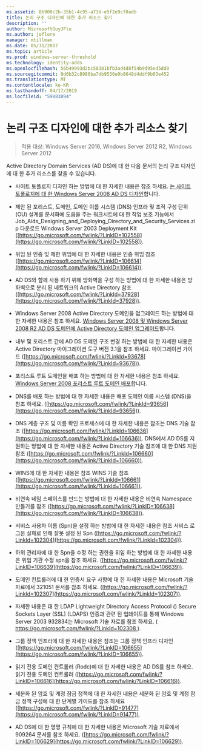 ```yaml
---
ms.assetid: 8b900c2b-35b1-4c95-a73d-e5f2e9cf0adb
title: 논리 구조 디자인에 대한 추가 리소스 찾기
description: ''
author: MicrosoftGuyJFlo
ms.author: joflore
manager: mtillman
ms.date: 05/31/2017
ms.topic: article
ms.prod: windows-server-threshold
ms.technology: identity-adds
ms.openlocfilehash: 56b49993d2bc58381bfb3ad4d8f54b9d95ed5dd0
ms.sourcegitcommit: 0d0b32c8986ba7db9536e0b8648d4ddf9b03e452
ms.translationtype: MT
ms.contentlocale: ko-KR
ms.lasthandoff: 04/17/2019
ms.locfileid: "59883894"
---
```

# <a name="finding-additional-resources-for-logical-structure-design"></a>논리 구조 디자인에 대한 추가 리소스 찾기

>적용 대상: Windows Server 2016, Windows Server 2012 R2, Windows Server 2012

Active Directory Domain Services (AD DS)에 대 한 다음 문서의 논리 구조 디자인에 대 한 추가 리소스를 찾을 수 있습니다.  
  
- 사이트 토폴로지 디자인 하는 방법에 대 한 자세한 내용은 참조 하세요. [는 사이트 토폴로지에 대 한 Windows Server 2008 AD DS 디자인](Designing-the-Site-Topology.md)합니다.  

- 제안 된 포리스트, 도메인, 도메인 이름 시스템 (DNS) 인프라 및 조직 구성 단위 (OU) 설계를 문서화에 도움을 주는 워크시트에 대 한 작업 보조 기능에서 Job_Aids_Designing_and_Deploying_Directory_and_Security_Services.zip 다운로드 Windows Server 2003 Deployment Kit ([https://go.microsoft.com/fwlink/?LinkID=102558](https://go.microsoft.com/fwlink/?LinkID=102558)).  
  
- 위임 된 인증 및 제한 위임에 대 한 자세한 내용은 인증 위임 참조 ([https://go.microsoft.com/fwlink/?LinkID=106614](https://go.microsoft.com/fwlink/?LinkID=106614)).  
  
- AD DS와 함께 사용 하기 위해 방화벽을 구성 하는 방법에 대 한 자세한 내용은 방화벽으로 분리 된 네트워크의 Active Directory 참조 ([https://go.microsoft.com/fwlink/?LinkId=37928](https://go.microsoft.com/fwlink/?LinkId=37928)).  
  
- Windows Server 2008 Active Directory 도메인을 업그레이드 하는 방법에 대 한 자세한 내용은 참조 하세요. [Windows Server 2008 및 Windows Server 2008 R2 AD DS 도메인에 Active Directory 도메인 업그레이드](https://technet.microsoft.com/library/cc731188.aspx)합니다.  
  
- 내부 및 포리스트 간에 AD DS 도메인 구조 변경 하는 방법에 대 한 자세한 내용은 Active Directory 마이그레이션 도구 버전 3.1을 참조 하세요. 마이그레이션 가이드 ([https://go.microsoft.com/fwlink/?LinkId=93678](https://go.microsoft.com/fwlink/?LinkId=93678)).  
  
- 포리스트 루트 도메인을 배포 하는 방법에 대 한 자세한 내용은 참조 하세요. [Windows Server 2008 포리스트 루트 도메인 배포](https://technet.microsoft.com/library/cc731174.aspx)합니다.  
  
- DNS를 배포 하는 방법에 대 한 자세한 내용은 배포 도메인 이름 시스템 (DNS)을 참조 하세요. ([https://go.microsoft.com/fwlink/?LinkId=93656](https://go.microsoft.com/fwlink/?LinkId=93656)).  
  
- DNS 계층 구조 및 이름 확인 프로세스에 대 한 자세한 내용은 참조는 DNS 기술 참조 ([https://go.microsoft.com/fwlink/?LinkId=106636](https://go.microsoft.com/fwlink/?LinkId=106636)). DNS에서 AD DS를 지 원하는 방법에 대 한 자세한 내용은 Active Directory 기술 참조에 대 한 DNS 지원 참조 ([https://go.microsoft.com/fwlink/?LinkId=106660](https://go.microsoft.com/fwlink/?LinkId=106660)).  
  
- WINS에 대 한 자세한 내용은 참조 WINS 기술 참조 ([https://go.microsoft.com/fwlink/?LinkId=106661](https://go.microsoft.com/fwlink/?LinkId=106661)).  
  
- 비연속 네임 스페이스를 만드는 방법에 대 한 자세한 내용은 비연속 Namespace 만들기를 참조 ([https://go.microsoft.com/fwlink/?LinkID=106638](https://go.microsoft.com/fwlink/?LinkID=106638)).  
  
- 서비스 사용자 이름 (Spn)을 설정 하는 방법에 대 한 자세한 내용은 참조 서비스 로그온 실패로 인해 잘못 설정 된 Spn ([https://go.microsoft.com/fwlink/?LinkId=102304](https://go.microsoft.com/fwlink/?LinkId=102304)).  
  
- 하위 관리자에 대 한 Spn을 수정 하는 권한을 위임 하는 방법에 대 한 자세한 내용은 위임 기관 수정 spn을 참조 하세요. ([https://go.microsoft.com/fwlink/?LinkID=106639](https://go.microsoft.com/fwlink/?LinkID=106639)).  
  
- 도메인 컨트롤러에 대 한 인증서 요구 사항에 대 한 자세한 내용은 Microsoft 기술 자료에서 321051 문서를 참조 하세요. ([https://go.microsoft.com/fwlink/?LinkId=102307](https://go.microsoft.com/fwlink/?LinkId=102307)).  
  
- 자세한 내용은 대 한 LDAP Lightweight Directory Access Protocol () Secure Sockets Layer (SSL) (LDAPS) 인증과 관련 된 업데이트를 통해 Windows Server 2003 932834는 Microsoft 기술 자료를 참조 하세요. ([ https://go.microsoft.com/fwlink/?LinkId=102308 ](https://go.microsoft.com/fwlink/?LinkId=102308)).  
  
- 그룹 정책 인프라에 대 한 자세한 내용은 참조는 그룹 정책 인프라 디자인 ([https://go.microsoft.com/fwlink/?LinkID=106655](https://go.microsoft.com/fwlink/?LinkID=106655)).  
  
- 읽기 전용 도메인 컨트롤러 (Rodc)에 대 한 자세한 내용은 AD DS를 참조 하세요. 읽기 전용 도메인 컨트롤러 ([https://go.microsoft.com/fwlink/?LinkID=106616](https://go.microsoft.com/fwlink/?LinkID=106616)).  
  
- 세분화 된 암호 및 계정 잠금 정책에 대 한 자세한 내용은 세분화 된 암호 및 계정 잠금 정책 구성에 대 한 단계별 가이드를 참조 하세요 ([https://go.microsoft.com/fwlink/?LinkID=91477](https://go.microsoft.com/fwlink/?LinkID=91477)).  
  
- AD DS에 대 한 명명 규칙에 대 한 자세한 내용은 Microsoft 기술 자료에서 909264 문서를 참조 하세요. ([https://go.microsoft.com/fwlink/?LinkID=106629](https://go.microsoft.com/fwlink/?LinkID=106629)).  
